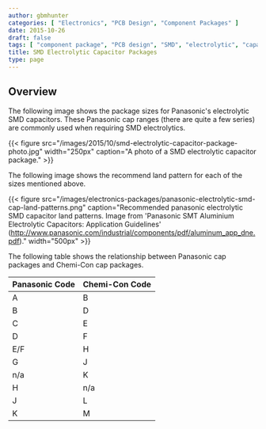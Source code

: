 ```yaml
---
author: gbmhunter
categories: [ "Electronics", "PCB Design", "Component Packages" ]
date: 2015-10-26
draft: false
tags: [ "component package", "PCB design", "SMD", "electrolytic", "capacitor", "Panasonic", "Chemi-Con" ]
title: SMD Electrolytic Capacitor Packages
type: page
---
```


## Overview

The following image shows the package sizes for Panasonic's electrolytic SMD capacitors. These Panasonic cap ranges (there are quite a few series) are commonly used when requiring SMD electrolytics.

{{< figure src="/images/2015/10/smd-electrolytic-capacitor-package-photo.jpg" width="250px" caption="A photo of a SMD electrolytic capacitor package."  >}}

The following image shows the recommend land pattern for each of the sizes mentioned above.

{{< figure src="/images/electronics-packages/panasonic-electrolytic-smd-cap-land-patterns.png" caption="Recommended panasonic electrolytic SMD capacitor land patterns. Image from 'Panasonic SMT Aluminium Electrolytic Capacitors: Application Guidelines' (http://www.panasonic.com/industrial/components/pdf/aluminum_app_dne.pdf)."  width="500px" >}}

The following table shows the relationship between Panasonic cap packages and Chemi-Con cap packages.

<table>
  <thead>
    <tr>
      <th>Panasonic Code</th>
      <th>Chemi-Con Code</th>
    </tr>
  </thead>
<tbody>
<tr>
<td >A
</td>
<td >B
</td></tr><tr >
<td >B
</td>
<td >D
</td></tr><tr >
<td >C
</td>
<td >E
</td></tr><tr >
<td >D
</td>
<td >F
</td></tr><tr >
<td >E/F
</td>
<td >H
</td></tr><tr >
<td >G
</td>
<td >J
</td></tr><tr >
<td >n/a
</td>
<td >K
</td></tr><tr >
<td >H
</td>
<td >n/a
</td></tr><tr >
<td >J
</td>
<td >L
</td></tr><tr >
<td >K
</td>
<td >M
</td></tr></tbody></table>